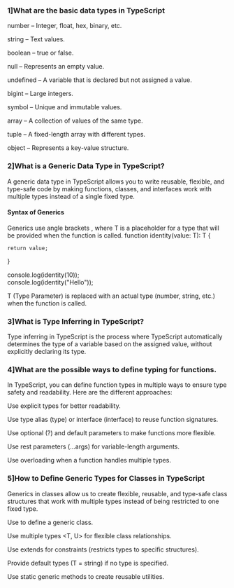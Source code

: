 ### 1]What are the basic data types in TypeScript
 number – Integer, float, hex, binary, etc.

 string – Text values.

boolean – true or false.

null – Represents an empty value.

undefined – A variable that is declared but not assigned a value.

bigint – Large integers.

symbol – Unique and immutable values.

array – A collection of values of the same type.

tuple – A fixed-length array with different types.

object – Represents a key-value structure.

### 2]What is a Generic Data Type in TypeScript?
A generic data type in TypeScript allows you to write reusable, flexible, and type-safe code by making functions, classes, and interfaces work with multiple types instead of a single fixed type.
#### Syntax of Generics
Generics use angle brackets <T>, where T is a placeholder for a type that will be provided when the function is called.
function identity<T>(value: T): T {

    return value;
}

console.log(identity<number>(10));  
console.log(identity<string>("Hello")); 

 T (Type Parameter) is replaced with an actual type (number, string, etc.) when the function is called.

 ### 3]What is Type Inferring in TypeScript?
Type inferring in TypeScript is the process where TypeScript automatically determines the type of a variable based on the assigned value, without explicitly declaring its type.

### 4]What are the possible ways to define typing for functions.

In TypeScript, you can define function types in multiple ways to ensure type safety and readability. Here are the different approaches:

Use explicit types for better readability.

Use type alias (type) or interface (interface) to reuse function signatures.

Use optional (?) and default parameters to make functions more flexible.

Use rest parameters (...args) for variable-length arguments.

Use overloading when a function handles multiple types.
### 5]How to Define Generic Types for Classes in TypeScript
Generics in classes allow us to create flexible, reusable, and type-safe class structures that work with multiple types instead of being restricted to one fixed type.

Use <T> to define a generic class.

Use multiple types <T, U> for flexible class relationships.

Use extends for constraints (restricts types to specific structures).

Provide default types (T = string) if no type is specified.

Use static generic methods to create reusable utilities.